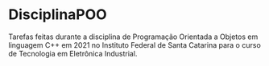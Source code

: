 # DisciplinaPOO
Tarefas feitas durante a disciplina de Programação Orientada a Objetos em linguagem C++ em 2021 no Instituto Federal de Santa Catarina para o curso de Tecnologia em Eletrônica Industrial.

